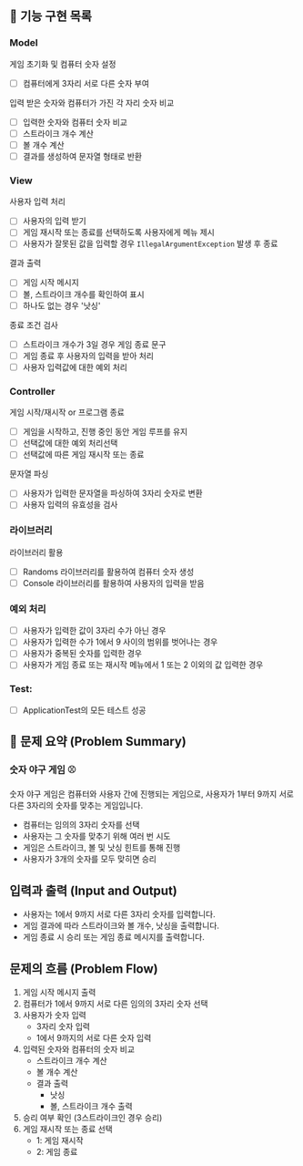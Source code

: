 ## 🚀 기능 구현 목록

### Model
게임 초기화 및 컴퓨터 숫자 설정
- [ ]  컴퓨터에게 3자리 서로 다른 숫자 부여

입력 받은 숫자와 컴퓨터가 가진 각 자리 숫자 비교
- [ ]  입력한 숫자와 컴퓨터 숫자 비교
- [ ]  스트라이크 개수 계산
- [ ]  볼 개수 계산
- [ ]  결과를 생성하여 문자열 형태로 반환

### View
사용자 입력 처리
- [ ]  사용자의 입력 받기
- [ ]  게임 재시작 또는 종료를 선택하도록 사용자에게 메뉴 제시
- [ ]  사용자가 잘못된 값을 입력할 경우 `IllegalArgumentException` 발생 후 종료

결과 출력
- [ ]  게임 시작 메시지
- [ ]  볼, 스트라이크 개수를 확인하여 표시
- [ ]  하나도 없는 경우 '낫싱'

종료 조건 검사
- [ ]  스트라이크 개수가 3일 경우 게임 종료 문구
- [ ]  게임 종료 후 사용자의 입력을 받아 처리
- [ ]  사용자 입력값에 대한 예외 처리

### Controller
게임 시작/재시작 or 프로그램 종료
- [ ]  게임을 시작하고, 진행 중인 동안 게임 루프를 유지
- [ ]  선택값에 대한 예외 처리선택
- [ ]  선택값에 따른 게임 재시작 또는 종료

문자열 파싱
- [ ]  사용자가 입력한 문자열을 파싱하여 3자리 숫자로 변환
- [ ]  사용자 입력의 유효성을 검사

### 라이브러리
라이브러리 활용
- [ ]  Randoms 라이브러리를 활용하여 컴퓨터 숫자 생성
- [ ]  Console 라이브러리를 활용하여 사용자의 입력을 받음

### 예외 처리
- [ ]  사용자가 입력한 값이 3자리 수가 아닌 경우
- [ ]  사용자가 입력한 수가 1에서 9 사이의 범위를 벗어나는 경우
- [ ]  사용자가 중복된 숫자를 입력한 경우
- [ ]  사용자가 게임 종료 또는 재시작 메뉴에서 1 또는 2 이외의 값 입력한 경우

### Test:
- [ ]  ApplicationTest의 모든 테스트 성공

## 📝 문제 요약 (Problem Summary)
### 숫자 야구 게임 ⚾️
숫자 야구 게임은 컴퓨터와 사용자 간에 진행되는 게임으로,
사용자가 1부터 9까지 서로 다른 3자리의 숫자를 맞추는 게임입니다.
- 컴퓨터는 임의의 3자리 숫자를 선택
- 사용자는 그 숫자를 맞추기 위해 여러 번 시도
- 게임은 스트라이크, 볼 및 낫싱 힌트를 통해 진행
- 사용자가 3개의 숫자를 모두 맞히면 승리

## 입력과 출력 (Input and Output)

- 사용자는 1에서 9까지 서로 다른 3자리 숫자를 입력합니다.
- 게임 결과에 따라 스트라이크와 볼 개수, 낫싱을 출력합니다.
- 게임 종료 시 승리 또는 게임 종료 메시지를 출력합니다.

## 문제의 흐름 (Problem Flow)

1. 게임 시작 메시지 출력
2. 컴퓨터가 1에서 9까지 서로 다른 임의의 3자리 숫자 선택
3. 사용자가 숫자 입력
    - 3자리 숫자 입력
    - 1에서 9까지의 서로 다른 숫자 입력
4. 입력된 숫자와 컴퓨터의 숫자 비교
    - 스트라이크 개수 계산
    - 볼 개수 계산
    - 결과 출력
        - 낫싱
        - 볼, 스트라이크 개수 출력
5. 승리 여부 확인 (3스트라이크인 경우 승리)
6. 게임 재시작 또는 종료 선택
    - 1: 게임 재시작
    - 2: 게임 종료